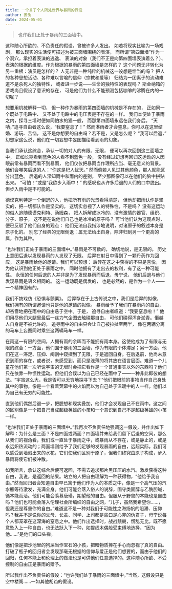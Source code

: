 ```yaml
---
title: 一个关于个人所处世界与暴雨的假设
author: 姜兔
date: 2024-05-01
---
```


> 也许我们正处于暴雨的三面墙中。

这种随心所欲的、不负责任的假设，曾被许多人发出。
如若将现实比喻为一场戏剧，
那么现实的生活便可描述为被三面墙围绕的表演，
而所谓“第四面墙”作为一个洞穴，承担着表演的逃逸、
表演的对象（我们不正是向第四面墙表演着么？）、
表演的根据的维度。作为根据的暴雨的第四面墙是怎样的？
这个问题无非转化为另一重根：演员是怎样的？
人无非是一种纯粹的机械这一设想是恰当的吗？
把人的各种思想活动、各种难以言喻的信仰（宗教和爱等）
归结为一团离子的流动难道不是杀死人的独特性，
或者进一步说——生命的独特性的表现吗？
斯金纳箱的游戏尚且假设了意识的存在，
可是他们为什么不能预测包括咖啡的沸腾在内的一切呢？

想要用机械解释一切，
但一种作为暴雨的第四面墙的机械是不存在的，
正如同一个既处于电路中、
又不处于电路中的电压表是不存在的一样。
我们本便处于暴雨之内，探寻三墙时便如同怕水的猫一般，
而那第四面墙永远在我们身后。
“天呐，”追寻自由者这么说，“我要窒息了！”
然而淋雨者才会窒息，你可以在这里结婚、游玩、苦恼，
这不是你想要的自由吗？若不是，又是怎么呢？
“我可以后退，”
幻想家这么说，他们在一切妄想中妄图描绘看到雨的幻象。

当我们承认这综合，承认一切的对人的有限、无限，
便可以再次回到这三面墙之中，
正如长期看到蓝色的人看不到蓝色一般，
没有经过幻想再回归这运动的人因眼前常有暴雨而看不到暴雨，
他们仅仅把暴雨当作理所应当、毫无意义的背景。
他们会嘲笑后退的人：“你这是杞人忧天。”
然而倘若人见过其他颜色，那人就能区分出蓝色。
后退的人深知雨中和雨内的差别，
至少那图像可以在他们的脑中拼贴出来。
“可怕！”或是“我欲步入雨中！”
的感叹也从许多后退的人们的口中脱出。
但步入雨中是不可能的。

德谟克利特是一个倒退的人，他把所有雨的光景看得清楚，
但他却把雨认作是坚实的，把一切都认作是坚实的。
这切实忽视了人的特殊性，不是吗？
没有这运动的俗人追随德谟克利特、汤姆森，
把人拆解成冰冷的、没有激情的器官、组织、分子、原子，
这不是在说他们自己也是冰冷的原子吗？
可当他们认为这观点时，
便已反驳了他们自身的观点：
他们无法自我指涉地说明，对诸原子的叙述本身是原子化的。
别忘了经典的无限倒退：属无法给出自身，除非归到另一个更高的属，作为其种。

“也许我们正处于暴雨的三面墙中。”暴雨是不可数的，
确切地说，是无限的。
历史上意图后退以发现暴雨的人发现了无限。
后羿在射日中得到了一颗丹药作为回应，
这是暴雨给他的邀请。我们可以预想：
后羿在这之中获得的不只是喜悦，
因为他认识到他正处于暴雨之中，
同时他拥有了走出去的权利，有了这一种可能性。
永恒的任何后退的人并非是为了发现暴雨而后退，毋宁说，
他们后退与他们发现暴雨是语义相同的。
这一运动既是偶发的，
也是必然的，是作为一个人——一个精神固有的，

我们不妨戏仿《恐惧与颤栗》。
后羿存在于上古传说之中，我们是后羿的拟像，
我们拥有的所谓邀请也只是他的邀请的拟像。
暴雨给予了我们在暴雨内的自由，
却吝啬地把在雨中的自由悬于空中。于是，
追寻自由者叹道：“我要窒息啦！”
他们用尽他们大腿里最后一丝力气企图去触碰那自由，
可他们碰得浑身淤青。僭越人自身是不被允许的，
追寻雨中的自由只会让自己被拉扯至两半，
像在两辆分离的马车上妄图同时乘坐这两辆马车一样。

在雨这一有限的空间，人拥有雨的余晖而不能拥有雨本身。这使他成为了有限与无限的综合：一方面，他们囿于暴雨的三面墙，作为有限的个体滞足；另一方面，他们在这一滞足、压抑、阉割中窥探到了无限，于是返回自身。在后退前，他尚未意识到雨的存在，或者说，未感受到，而只是浅薄的将其放在语言层面。难道一个儿童在他们第一次听说宇宙的无垠时会把它看作是一个普通事实以外的东西吗？他们只在依靠一种惯性运动。但他们会误以为自己已经在雨中了——一种非此即彼的想法。“宇宙这么大，我是否可以无穷地探寻下去？”他们把眼前的事物当作自己身处其中的事物，像是一个看着荧幕中的火焰而以为自己处于温暖中的人一样。他们以为自己有无穷的可能性。

直到他们偶然后退一步，把臆想和现实叠加，他们才会发现自己不在雨中。这之间的区别像是一个把自己当成超级英雄的小孩和一个意识到自己不是超级英雄的小孩一样。

 “也许我们正处于暴雨的三面墙中。”我再次不负责任地强调这一假设，并作出如下解释：为什么是三面？不是四面或两面？四面墙并未给我们留下后退的空间，那么从我们的视角看，我们或一直处于暴雨之中，或暴雨从不存在，或是静止的，或是永远炽热流动的；两面墙则给予了我们足够的发现暴雨的自由，远超实际。我们可以感受到墙溅出来的水花，它们使我们区别于原子，但我们终究由原子构成，步入暴雨将使它们被冲散。

如我所言，承认这综合后便可返回，不需去追求那片黑压压的水汽。激发获得这种自由，我说，是返回的结果。站立的人把自由理解为一种获得物，“他给予我自由。”然而回归者会知道自由早已寓于他们作为人的本质之中，像是一个高气压的汽水瓶等待激发，充满全身。他们可能会落入俗人的说辞，固守类固醇与乙酰胆碱，循本能而活。他们可能会羡慕唐璜，期望他的自由。但服从于野兽的本能也是自由吗？他们也可能会落入伦理社会所编织的自由之网，“儿子，虽然我希望你……，但我还是尊重你的自由。”难道这不是一种对我们于可能性之海扬帆的阻滞、压抑吗？我并不是说你的父母、长辈、同学、上司都是些口是心非的伪君子，毋宁说每个人都笼罩在这深海的窒息之中。他们作出选择时，战战兢兢，慌乱无比，既不愿意坠入上一种自由，也无法跃入下一种，如提线木偶般受束缚地选择，“因为他……”是他们的口头禅。

他们像是把沙池里的狗屎当作宝石的小孩，把暗物质捧在手心而忽视了真的自由。打破了瓶子的回归者会发现那毫无根据的信仰与爱正是他们想要的，而由于他们的回归，任何本能上和伦理上的做法也是可供他们任意选择的。这种随心所欲、不受控制的自由正是暴雨的赠予。

所以我作出不负责任的假设：“也许我们处于暴雨的三面墙中。”当然，这假设只是空中楼阁……一如其他胡诌的假设。
